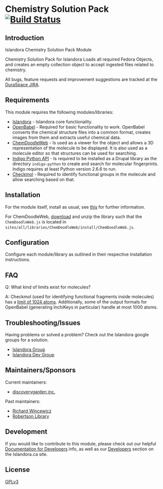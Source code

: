 # Chemistry Solution Pack [![Build Status](https://travis-ci.org/discoverygarden/islandora_solution_pack_chemistry.png?branch=7.x)](https://travis-ci.org/discoverygarden/islandora_solution_pack_chemistry)

## Introduction

Islandora Chemistry Solution Pack Module

Chemistry Solution Pack for Islandora
Loads all required Fedora Objects, and creates an empty collection object to accept ingested files related to chemistry.


All bugs, feature requests and improvement suggestions are tracked at the [DuraSpace JIRA](https://jira.duraspace.org/browse/ISLANDORA).

## Requirements

This module requires the following modules/libraries:

* [Islandora](https://github.com/islandora/islandora) - Islandora core functionality.
* [OpenBabel](http://openbabel.org) - Required for basic functionality to work. OpenBabel converts the chemical structure files into a common format, creates images from them and extracts useful chemical data.
* [ChemDoodleWeb](http://web.chemdoodle.com/) - Is used as a viewer for the object and allows a 3D representation of the molecule to be displayed. It is also used as a molecule editor so that structures can be used for searching.
* [Indigo Python API](http://ggasoftware.com/opensource/indigo) - Is required to be installed as a Drupal library as the directory `indigo-python` to create and search for molecular fingerprints.  Indigo requires at least Python version 2.6.6 to run.
* [Checkmol](http://merian.pch.univie.ac.at/~nhaider/cheminf/cmmm.html) - Required to identify functional groups in the molecule and allow searching based on that.

## Installation

For the module itself, install as usual, see [this](https://drupal.org/documentation/install/modules-themes/modules-7) for further information.

For ChemDoodleWeb, [download](http://web.chemdoodle.com/installation/download) and unzip the library such that the `ChemDoodleWeb.js` is located in `sites/all/libraries/ChemDoodleWeb/install/ChemDoodleWeb.js`.

## Configuration

Configure each module/library as outlined in their respective installation instructions.

## FAQ

Q: What kind of limits exist for molecules?

A: Checkmol (used for identifying functional fragments inside molecules) has a [limit of 1024 atoms](http://merian.pch.univie.ac.at/~nhaider/cheminf/cmmm.html#features). Additionally, some of the output formats for OpenBabel (generating InchiKeys in particular) handle at most 1000 atoms.

## Troubleshooting/Issues

Having problems or solved a problem? Check out the Islandora google groups for a solution.

* [Islandora Group](https://groups.google.com/forum/?hl=en&fromgroups#!forum/islandora)
* [Islandora Dev Group](https://groups.google.com/forum/?hl=en&fromgroups#!forum/islandora-dev)

## Maintainers/Sponsors

Current maintainers:

* [discoverygarden inc.](https://github.com/discoverygarden)

Past maintainers:

* [Richard Wincewicz](https://github.com/rwincewicz)
* [Robertson Library](https://github.com/roblib)

## Development

If you would like to contribute to this module, please check out our helpful [Documentation for Developers](https://github.com/Islandora/islandora/wiki#wiki-documentation-for-developers) info, as well as our [Developers](http://islandora.ca/developers) section on the Islandora.ca site.

## License

[GPLv3](http://www.gnu.org/licenses/gpl-3.0.txt)
